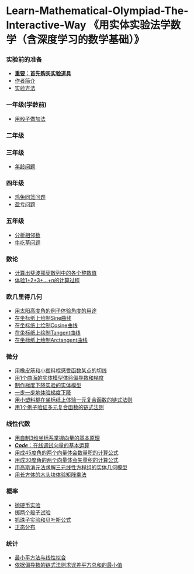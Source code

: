 # Learn-Mathematical-Olympiad-The-Interactive-Way 《用实体实验法学数学（含深度学习的数学基础）》

### 实验前的准备

- [**重要：首先购买实验道具**]()
- [作者简介]()
- [实验方法]()

### 一年级(学龄前)

- [用骰子做加法](/chapters/一年级(学龄前)/用骰子做加法.md)

### 二年级

### 三年级

- [年龄问题](/chapters/三年级/年龄问题.md)

### 四年级

- [鸡兔同笼问题](/chapters/四年级/鸡兔同笼问题.md)
- [盈亏问题](/chapters/四年级/盈亏问题.md)

### 五年级

- [分析相邻数](/chapters/五年级/分析相邻数.md)
- [牛吃草问题](/chapters/五年级/牛吃草问题.md)

### 数论

- [计算出斐波那契数列中的各个整数值](/chapters/数论/计算出斐波那契数列中的各个整数值.md)
- [体验1+2+3+...+n的计算过程](/chapters/数论/体验1+2+3+...+n的计算过程.md)

### 欧几里得几何
- [用太阳高度角的例子体验角度的用途](/chapters/欧几里得几何/用太阳高度角的例子体验角度的用途.md)
- [在坐标纸上绘制Sine曲线](/chapters/欧几里得几何/在坐标纸上绘制Sine曲线.md)
- [在坐标纸上绘制Cosine曲线](/chapters/欧几里得几何/在坐标纸上绘制Cosine曲线.md)
- [在坐标纸上绘制Tangent曲线](/chapters/欧几里得几何/在坐标纸上绘制Tangent曲线.md)
- [在坐标纸上绘制Arctangent曲线](/chapters/欧几里得几何/在坐标纸上绘制Arctangent曲线.md)

### 微分

- [用橡皮筋和小塑料棍感受函数某点的切线](/chapters/微分/用橡皮筋和小塑料棍感受函数某点的切线.md)
- [用1个曲面的实体模型体验偏导数和梯度](/chapters/微分/用1个曲面的实体模型体验偏导数和梯度.md)
- [制作梯度下降实验的实体模型](/chapters/微分/制作梯度下降实验的实体模型.md)
- [一步一步地体验梯度下降](/chapters/微分/一步一步地体验梯度下降.md)
- [用小塑料棍在坐标纸上体验一元复合函数的链式法则](/chapters/微分/用小塑料棍在坐标纸上体验一元复合函数的链式法则.md)
- [用1个例子验证多元复合函数的链式法则](/chapters/微分/用1个例子验证多元复合函数的链式法则.md)

### 线性代数

- [用自制3维坐标系掌握向量的基本原理](/chapters/线性代数/用自制3维坐标系掌握向量的基本原理.md)
- [***Code***：在线调试向量的基本运算](/chapters/线性代数/Code：在线调试向量的基本运算.md)
- [用成45度角的两个向量体会数量积的计算公式](/chapters/线性代数/用成45度角的两个向量体会数量积的计算公式.md)
- [用成30度角的两个向量体会矢量积的计算公式](/chapters/线性代数/用成30度角的两个向量体会矢量积的计算公式.md)
- [用高斯消元法求解三元线性方程组的实体几何模型](/chapters/线性代数/用高斯消元法求解三元线性方程组的实体几何模型.md)
- [用长方体的木头块体验矩阵乘法](/chapters/线性代数/用长方体的木头块体验矩阵乘法.md)

### 概率

- [抛硬币实验](/chapters/概率/抛硬币实验.md)
- [掷两个骰子试验](/chapters/概率/掷两个骰子试验.md)
- [抓珠子实验和贝叶斯公式](/chapters/概率/抓珠子实验和贝叶斯公式.md)
- [正态分布](/chapters/概率/正态分布.md)

### 统计

- [最小平方法与线性拟合](/chapters/统计/最小平方法与线性拟合.md)
- [依据偏导数的链式法则求误差平方总和的最小值](/chapters/统计/依据偏导数的链式法则求误差平方总和的最小值.md)